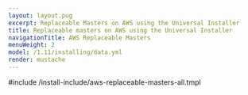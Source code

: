 ```yaml
---
layout: layout.pug
excerpt: Replaceable Masters on AWS using the Universal Installer
title: Replaceable masters on AWS using the Universal Installer
navigationTitle: AWS Replaceable Masters
menuWeight: 2
model: /1.11/installing/data.yml
render: mustache
---
```


#include /install-include/aws-replaceable-masters-all.tmpl